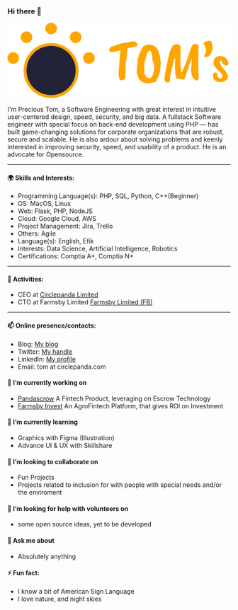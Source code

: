 ### Hi there 👋

![prezine](https://raw.githubusercontent.com/prezine/prezine/main/logo.png)


I'm Precious Tom, a Software Engineering with great interest in intuitive user-centered design, speed, security, and big data. A fullstack Software engineer with special focus on back-end development using PHP — has built game-changing solutions for corporate organizations that are robust, secure and scalable. He is also ardour about solving problems and keenly interested in improving security, speed, and usability of a product. He is an advocate for Opensource.

---
#### 🌍 Skills and Interests:
- Programming Language(s): PHP, SQL, Python, C++(Beginner)
- OS: MacOS, Linux
- Web: Flask, PHP, NodeJS
- Cloud: Google Cloud, AWS
- Project Management: Jira, Trello
- Others: Agile
- Language(s): English, Efik
- Interests: Data Science, Artificial Intelligence, Robotics
- Certifications: Comptia A+, Comptia N+

---
#### 🚀 Activities:
- CEO at [Circlepanda Limited](https://circlepanda.io)
- CTO at Farmsby Limited [Farmsby Limited (FB)](https://farmsby.com)
---

#### 📫 Online presence/contacts:
- Blog: [My blog](https://yomaokobiah.com)
- Twitter: [My handle](https://twitter.com/PAniefiok)
- LinkedIn: [My profile](https://www.linkedin.com/in/ogheneyoma-okobiah/)
- Email: tom at circlepanda.com

#### 🔭 I’m currently working on 
- [Pandascrow](https://pandascrow.io) A Fintech Product, leveraging on Escrow Technology
- [Farmsby Invest](https://app.farmsby.com) An AgroFintech Platform, that gives ROI on Investment

#### 🌱 I’m currently learning 
- Graphics with Figma (Illustration)
- Advance UI & UX with Skillshare

#### 👯 I’m looking to collaborate on 
- Fun Projects
- Projects related to inclusion for with people with special needs and/or the enviroment

#### 🤔 I’m looking for help with volunteers on 
- some open source ideas, yet to be developed

#### 💬 Ask me about 
- Absolutely anything

#### ⚡ Fun fact:
- I know a bit of American Sign Language
- I love nature, and night skies